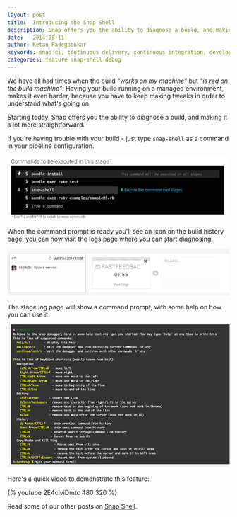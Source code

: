 ```yaml
---
layout: post
title:  Introducing the Snap Shell
description: Snap offers you the ability to diagnose a build, and making it a lot more straightforward. Just type `snap-shell` as a command in your pipeline configuration.
date:   2014-08-11
author: Ketan Padegaonkar
keywords: snap ci, continuous delivery, continuous integration, developer tools, github, snap shell, pipeline configuration, debug
categories: feature snap-shell debug
---
```


We have all had times when the build *"works on my machine"* but *"is red on the build machine"*. Having your build running on a managed environment, makes it even harder, because you have to keep making tweaks in order to understand what's going on.

Starting today, Snap offers you the ability to diagnose a build, and making it a lot more straightforward.

If you're having trouble with your build - just type `snap-shell` as a command in your pipeline configuration.

<img src="/assets/images/screenshots/snap-debug/build-plan-edit.png" class="screenshot-original-size"/>

When the command prompt is ready you'll see an icon on the build history page, you can now visit the logs page where you can start diagnosing.

<img src="/assets/images/screenshots/snap-debug/snap-shell-ready.png" class="screenshot-original-size"/>

The stage log page will show a command prompt, with some help on how you can use it.

<img src="/assets/images/screenshots/snap-debug/snap-shell.png" class="screenshot-original-size"/>


Here's a quick video to demonstrate this feature:

{% youtube 2E4civiDmtc 480 320 %}

Read some of our other posts on [Snap Shell](https://blog.snap-ci.com/categories/snap-shell/).
